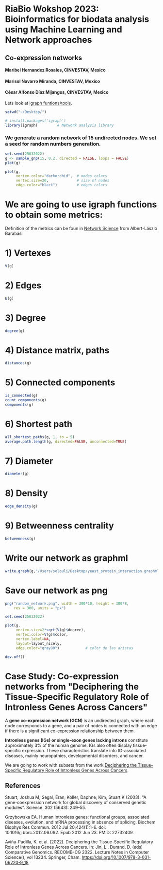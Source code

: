 # RiaBio Wokshop 2023: Bioinformatics for biodata analysis using Machine Learning and Network approaches

## Co-expression networks
#### Maribel Hernandez Rosales, CINVESTAV, Mexico
#### Marisol Navarro Miranda, CINVESTAV, Mexico
#### César Alfonso Díaz Mijangos, CINVESTAV, Mexico

Lets look at [igraph funtions/tools](https://igraph.org/r/html/latest/).

``` r
setwd("~/Desktop/")

# install.packages('igraph')
library(igraph)         # Network analysis library

```

### We generate a random network of 15 undirected nodes. We set a seed for random numbers generation.

``` r
set.seed(25032022)
g <- sample_gnp(15, 0.2, directed = FALSE, loops = FALSE)
plot(g)

plot(g,
     vertex.color="darkorchid",  # nodes colors
     vertex.size=20,             # size of nodes
     edge.color="black")         # edges colors
```

# We are going to use igraph functions to obtain some metrics:

Definition of the metrics can be foun in [Network Science](http://networksciencebook.com/) from Albert-László Barabási  

# 1) Vertexes

``` r
V(g)
```

# 2) Edges

``` r
E(g)
```

# 3) Degree

``` r
degree(g)

```
# 4) Distance matrix, paths

``` r
distances(g)
```

# 5) Connected components

``` r
is_connected(g)
count_components(g)
components(g)
```

# 6) Shortest path

``` r
all_shortest_paths(g, 1, to = 5)
average.path.length(g, directed=FALSE, unconnected=TRUE)
```

# 7) Diameter

``` r
diameter(g)
```

# 8) Density

``` r
edge_density(g)
```

# 9) Betweenness centrality

``` r
betweenness(g)
```

# Write our network as graphml

``` r
write.graph(g,"/Users/solouli/Desktop/yeast_protein_interaction.graphml", format="graphml")
```

# Save our network as png

``` r
png("random_network.png", width = 300*10, height = 300*8,
    res = 300, units = "px")

set.seed(25032022)

plot(g,
     vertex.size=2*sqrt(V(g)$degree),
     vertex.color=V(g)$color,
     vertex.label=NA,
     layout=layout_nicely,
     edge.color="gray80")            # color de las aristas

dev.off()
```

# Case Study: Co-expression networks from "Deciphering the Tissue-Specific Regulatory Role of Intronless Genes Across Cancers"

A **gene co-expression network (GCN)** is an undirected graph, where each node corresponds to a gene, and a pair of nodes is connected with an edge if there is a significant co-expression relationship between them.

**Intronless genes (IGs) or single-exon genes lacking introns** constitute approximately 3% of the human genome. IGs also often display tissue-specific expression. These characteristics translate into IG-associated diseases, mainly neuropathies, developmental disorders, and cancer.

We are going to work with subsets from the work [Deciphering the Tissue-Specific Regulatory Role of Intronless Genes Across Cancers](hhttps://link.springer.com/chapter/10.1007/978-3-031-06220-9_18).

## References

Stuart, Joshua M; Segal, Eran; Koller, Daphne; Kim, Stuart K (2003). "A gene-coexpression network for global discovery of conserved genetic modules". Science. 302 (5643): 249–55.

Grzybowska EA. Human intronless genes: functional groups, associated diseases, evolution, and mRNA processing in absence of splicing. Biochem Biophys Res Commun. 2012 Jul 20;424(1):1-6. doi: 10.1016/j.bbrc.2012.06.092. Epub 2012 Jun 23. PMID: 22732409.

Aviña-Padilla, K. et al. (2022). Deciphering the Tissue-Specific Regulatory Role of Intronless Genes Across Cancers. In: Jin, L., Durand, D. (eds) Comparative Genomics. RECOMB-CG 2022. Lecture Notes in Computer Science(), vol 13234. Springer, Cham. https://doi.org/10.1007/978-3-031-06220-9_18
